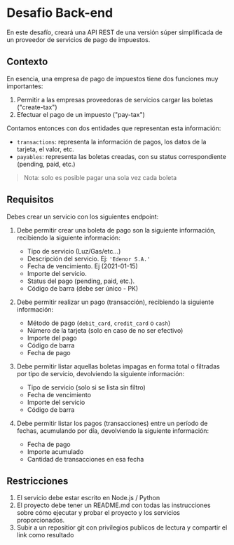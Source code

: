 # Desafio Back-end

En este desafío, creará una API REST de una versión súper simplificada de un proveedor de servicios de pago de impuestos.

## Contexto

En esencia, una empresa de pago de impuestos tiene dos funciones muy importantes:

1. Permitir a las empresas proveedoras de servicios cargar las boletas ("create-tax")
2. Efectuar el pago de un impuesto ("pay-tax")

Contamos entonces con dos entidades que representan esta información:

* `transactions`: representa la información de pagos, los datos de la tarjeta, el valor, etc.
* `payables`: representa las boletas creadas, con su status correspondiente (pending, paid, etc.)

> Nota: solo es posible pagar una sola vez cada boleta

## Requisitos

Debes crear un servicio con los siguientes endpoint:

1. Debe permitir crear una boleta de pago son la siguiente información, recibiendo la siguiente información:
    * Tipo de servicio (Luz/Gas/etc...)
    * Descripción del servicio. Ej: `'Edenor S.A.'`
    * Fecha de vencimiento. Ej (2021-01-15)
    * Importe del servicio.
    * Status del pago (pending, paid, etc.).
    * Código de barra (debe ser único - PK)

2. Debe permitir realizar un pago (transacción), recibiendo la siguiente información:
    * Método de pago (`debit_card`, `credit_card` o `cash`)
    * Número de la tarjeta (solo en caso de no ser efectivo)
    * Importe del pago
    * Código de barra
    * Fecha de pago

3. Debe permitir listar aquellas boletas impagas en forma total o filtradas por tipo de servicio, devolviendo la siguiente información:
    * Tipo de servicio (solo si se lista sin filtro)
    * Fecha de vencimiento
    * Importe del servicio
    * Código de barra

4. Debe permitir listar los pagos (transacciones) entre un período de fechas, acumulando por día, devolviendo la siguiente información:
    * Fecha de pago
    * Importe acumulado
    * Cantidad de transacciones en esa fecha

## Restricciones

1. El servicio debe estar escrito en Node.js / Python
2. El proyecto debe tener un README.md con todas las instrucciones sobre cómo ejecutar y probar el proyecto y los servicios proporcionados.
3. Subir a un repositior git con privilegios publicos de lectura y compartir el link como resultado
